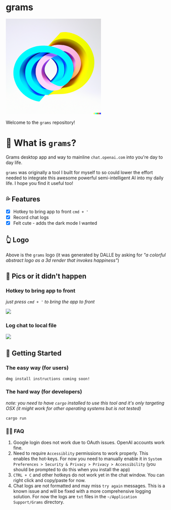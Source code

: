 # grams

<img src="assets/logo.png" width="300px">

Welcome to the `grams` repository!

# 🌈 What is `grams`?

Grams desktop app and way to mainline `chat.openai.com` into you're day to day life. 

`grams` was originally a tool I built for myself to so could lower the effort needed to integrate this awesome powerful semi-intelligent AI into my daily life. I hope you find it useful too!

## 💦 Features
- [X] Hotkey to bring app to front `cmd + '`
- [X] Record chat logs
- [X] Felt cute - adds the dark mode I wanted

## 👆 Logo
Above is the `grams` logo (it was generated by DALLE by asking for _"a colorful abstract logo as a 3d render that invokes happiness"_)

## 📸 Pics or it didn't happen

### Hotkey to bring app to front
_just press `cmd + '` to bring the app to front_

<img src="assets/hotkey-focus.gif">

### Log chat to local file
<img src="assets/log-chat.gif">


## 🏁 Getting Started

### The easy way (for users)

```
dmg install instructions coming soon!
```

### The hard way (for developers)


_note: you need to have `cargo` installed to use this tool and it's only targeting OSX (it might work for other operating systems but is not tested)_

```bash
cargo run
```

### 🤷‍♀️ FAQ

1. Google login does not work due to OAuth issues. OpenAI accounts work fine.
2. Need to require `Accessiblity` permissions to work properly. This enables the hot-keys. For now you need to manually enable it in `System Preferences > Security & Privacy > Privacy > Accessibility` (you should be prompted to do this when you install the app)
3. `CTRL + C` and other hotkeys do not work yet in the chat window. You can right click and copy/paste for now.
4. Chat logs are not formatted and may miss `try again` messages. This is a known issue and will be fixed with a more comprehensive logging solution. For now the logs are `txt` files in the `~/Application Support/Grams` directory.